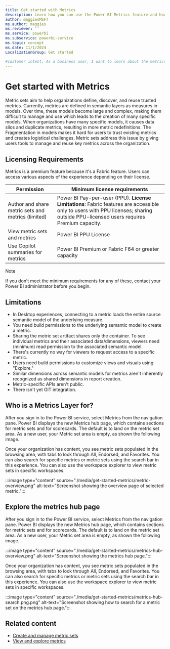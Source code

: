```yaml
---
title: Get started with Metrics
description: Learn how you can use the Power BI Metrics feature and how to manage key metrics across your organization.
author: maggiesMSFT
ms.author: maggies
ms.reviewer: ''
ms.service: powerbi
ms.subservice: powerbi-service
ms.topic: concept
ms.date: 11/1/2024
LocalizationGroup: Get started

#customer intent: As a business user, I want to learn about the metrics feature so that I ca use it in my organization.
---
```


# Get started with Metrics

Metric sets aim to help organizations define, discover, and reuse trusted metrics. Currently, metrics are defined in semantic layers as measures in models. Over time, these models become large and complex, making them difficult to manage and use which leads to the creation of many specific models. When organizations have many specific models, it causes data silos and duplicate metrics, resulting in more metric redefinitions. The Fragmentation in models makes it hard for users to trust existing metrics and creates logistical challenges. Metric sets address this issue by giving users tools to manage and reuse key metrics across the organization.  

## Licensing Requirements

Metrics is a premium feature because it's a Fabric feature. Users can access various aspects of the experience depending on their license.

|Permission|Minimum license requirements|
|----|----|
|Author and share metric sets and metrics (limited)|Power BI Pay-per-user (PPU). **License Limitations**: Fabric features are accessible only to users with PPU licenses; sharing outside PPU-licensed users requires Premium capacity.|
|View metric sets and metrics|Power BI PPU License|
|Use Copilot summaries for metrics|Power BI Premium or Fabric F64 or greater capacity|

> [!NOTE]
> If you don’t meet the minimum requirements for any of these, contact your Power BI administrator before you begin.

## Limitations

- In Desktop experiences, connecting to a metric loads the entire source semantic model of the underlying measure.
- You need build permissions to the underlying semantic model to create a metric.
- Sharing the metric set artifact shares only the container. To see individual metrics and their associated data/dimensions, viewers need (minimum) read permission to the associated semantic model.
- There's currently no way for viewers to request access to a specific metric.
- Users need build permissions to customize views and visuals using "Explore."
- Similar dimensions across semantic models for metrics aren't inherently recognized as shared dimensions in report creation.
- Metric-specific APIs aren't public.
- There isn't yet GIT integration.

## Who is a Metrics Layer for?

After you sign in to the Power BI service, select Metrics from the navigation pane. Power BI displays the new Metrics hub page, which contains sections for metric sets and for scorecards. The default is to land on the metric set area. As a new user, your Metric set area is empty, as shown the following image.

Once your organization has content, you see metric sets populated in the browsing area, with tabs to look through All, Endorsed, and Favorites. You can also search for specific metrics or metric sets using the search bar in this experience. You can also use the workspace explorer to view metric sets in specific workspaces.

:::image type="content" source="./media/get-started-metrics/metric-overview.png" alt-text="Screenshot showing the overview page of selected metric.":::

## Explore the metrics hub page

After you sign in to the Power BI service, select Metrics from the navigation pane. Power BI displays the new Metrics hub page, which contains sections for metric sets and for scorecards. The default is to land on the metric set area. As a new user, your Metric set area is empty, as shown the following image.

:::image type="content" source="./media/get-started-metrics/metrics-hub-overview.png" alt-text="Screenshot showing the metrics hub page.":::

Once your organization has content, you see metric sets populated in the browsing area, with tabs to look through All, Endorsed, and Favorites. You can also search for specific metrics or metric sets using the search bar in this experience.
You can also use the workspace explorer to view metric sets in specific workspaces.

:::image type="content" source="./media/get-started-metrics/metrics-hub-search.png.png" alt-text="Screenshot showing how to search for a metric set on the metrics hub page.":::

## Related content

- [Create and manage metric sets](create-metric-sets.md)
- [View and explore metrics](view-explore-metrics.md)